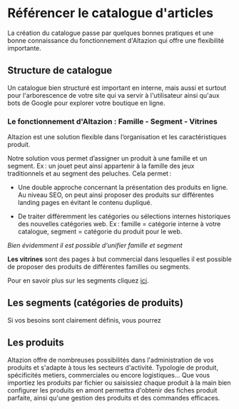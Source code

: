 # Référencer le catalogue d'articles
La création du catalogue passe par quelques bonnes pratiques et une bonne connaissance du fonctionnement d'Altazion qui offre une flexibilité importante.

## Structure de catalogue
Un catalogue bien structuré est important en interne, mais aussi et surtout pour l'arborescence de votre site qui va servir à l'utilisateur ainsi qu'aux bots de Google pour explorer votre boutique en ligne. 

### Le fonctionnement d'Altazion : Famille - Segment - Vitrines 

Altazion est une solution flexible dans l’organisation et les caractéristiques produit. 

Notre solution vous permet d’assigner un produit à une famille et un segment. Ex : un jouet peut ainsi appartenir à la famille des jeux traditionnels et au segment des peluches. Cela permet : 

- Une double approche concernant la présentation des produits en ligne. Au niveau SEO, on peut ainsi proposer des produits sur différentes landing pages en évitant le contenu dupliqué. 

- De traiter différemment les catégories ou sélections internes historiques des nouvelles catégories web. Ex : famille = catégorie interne à votre catalogue, segment = catégorie du produit pour le web. 

_Bien évidemment il est possible d'unifier famille et segment_

**Les vitrines** sont des pages à but commercial dans lesquelles il est possible de proposer des produits de différentes familles ou segments.

Pour en savoir plus sur les segments cliquez [ici](https://aide.altazion.com/fr-frv2/referencer/segments/index.html).
 
## Les segments (catégories de produits)
Si vos besoins sont clairement définis, vous pourrez 

## Les produits
Altazion offre de nombreuses possibilités dans l'administration de vos produits et s'adapte à tous les secteurs d'activité.
Typologie de produit, spécificités metiers, commerciales ou encore logistiques... Que vous importiez les produits par fichier ou saisissiez chaque produit à la main bien configurer les produits en amont permettra d'obtenir des fiches produit parfaite, ainsi qu'une gestion des produits et des commandes efficaces.